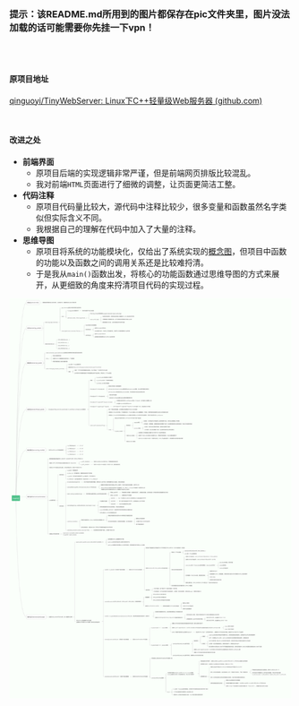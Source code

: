 ### 提示：该README.md所用到的图片都保存在pic文件夹里，图片没法加载的话可能需要你先挂一下vpn！
<br></br>


#### **原项目地址**

[qinguoyi/TinyWebServer: Linux下C++轻量级Web服务器 (github.com)](https://github.com/qinguoyi/TinyWebServer)

<br>

#### **改进之处**

- **前端界面**
  - 原项目后端的实现逻辑非常严谨，但是前端网页排版比较混乱。
  - 我对前端`HTML`页面进行了细微的调整，让页面更简洁工整。
- **代码注释**
  - 原项目代码量比较大，源代码中注释比较少，很多变量和函数虽然名字类似但实际含义不同。
  - 我根据自己的理解在代码中加入了大量的注释。
- **思维导图**
  - 原项目将系统的功能模块化，仅给出了系统实现的[概念图](http://mtw.so/6jjOT1)，但项目中函数的功能以及函数之间的调用关系还是比较难捋清。
  - 于是我从`main()`函数出发，将核心的功能函数通过思维导图的方式来展开，从更细致的角度来捋清项目代码的实现过程。

![](https://raw.githubusercontent.com/ChongbinZhao/MyWebServer/cea76e011c2625c5c2b25b7542e2f1e65b0e35cc/root/mindTree.svg)
